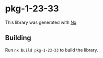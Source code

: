 # pkg-1-23-33

This library was generated with [Nx](https://nx.dev).

## Building

Run `nx build pkg-1-23-33` to build the library.
